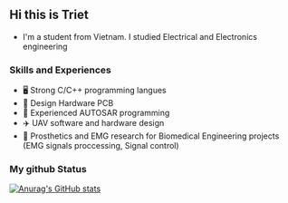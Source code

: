 ## Hi this is Triet
- I'm a student from Vietnam. I studied Electrical and Electronics engineering

### Skills and Experiences
  - 🖥️ Strong C/C++ programming langues
  - 🔬 Design Hardware PCB
  - 🚗 Experienced AUTOSAR programming
  - ✈️ UAV software and hardware design
  - 🦾 Prosthetics and EMG research for Biomedical Engineering projects (EMG signals proccessing, Signal control)

### My github Status
[![Anurag's GitHub stats](https://github-readme-stats.vercel.app/api?username=trietmt9)](https://github.com/anuraghazra/github-readme-stats)
